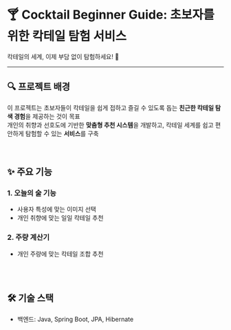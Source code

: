 # 🍸 **Cocktail Beginner Guide: 초보자를 위한 칵테일 탐험 서비스**

칵테일의 세계, 이제 부담 없이 탐험하세요! 🍹

---

## 🔍 프로젝트 배경

이 프로젝트는 초보자들이 칵테일을 쉽게 접하고 즐길 수 있도록 돕는 **친근한 칵테일 탐색 경험**을 제공하는 것이 목표 <br />
개인의 취향과 선호도에 기반한 **맞춤형 추천 시스템**을 개발하고, 칵테일 세계를 쉽고 편안하게 탐험할 수 있는 **서비스**를 구축 <br />
 <br />
 <br />
## ✨ 주요 기능

### 1. **오늘의 술 기능**

- 사용자 특성에 맞는 이미지 선택
- 개인 취향에 맞는 일일 칵테일 추천

### 2. **주량 계산기**

- 개인 주량에 맞는 칵테일 조합 추천
 <br />
 <br />
 
## 🛠 기술 스택

- 백엔드: Java, Spring Boot, JPA, Hibernate

